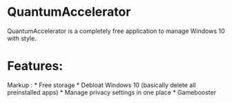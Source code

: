 # QuantumAccelerator

QuantumAccelerator is a completely free application to manage Windows 10 with style.

# Features:
 Markup : * Free storage
          * Debloat Windows 10 (basically delete all preinstalled apps)
          * Manage privacy settings in one place
          * Gamebooster

